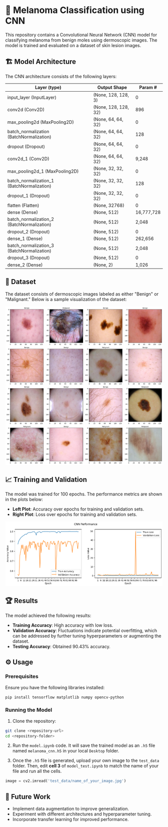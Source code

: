 # 🧬 Melanoma Classification using CNN

This repository contains a Convolutional Neural Network (CNN) model for classifying melanoma from benign moles using dermoscopic images. The model is trained and evaluated on a dataset of skin lesion images.

## 🏗️ Model Architecture

The CNN architecture consists of the following layers:

| Layer (type)               | Output Shape       | Param #    |
|----------------------------|--------------------|------------|
| input_layer (InputLayer)   | (None, 128, 128, 3)| 0          |
| conv2d (Conv2D)            | (None, 128, 128, 32)| 896        |
| max_pooling2d (MaxPooling2D)| (None, 64, 64, 32) | 0          |
| batch_normalization (BatchNormalization)| (None, 64, 64, 32)| 128 |
| dropout (Dropout)          | (None, 64, 64, 32) | 0          |
| conv2d_1 (Conv2D)          | (None, 64, 64, 32) | 9,248      |
| max_pooling2d_1 (MaxPooling2D)| (None, 32, 32, 32)| 0          |
| batch_normalization_1 (BatchNormalization)| (None, 32, 32, 32)| 128 |
| dropout_1 (Dropout)        | (None, 32, 32, 32) | 0          |
| flatten (Flatten)          | (None, 32768)      | 0          |
| dense (Dense)              | (None, 512)        | 16,777,728 |
| batch_normalization_2 (BatchNormalization)| (None, 512) | 2,048 |
| dropout_2 (Dropout)        | (None, 512)        | 0          |
| dense_1 (Dense)            | (None, 512)        | 262,656    |
| batch_normalization_3 (BatchNormalization)| (None, 512) | 2,048 |
| dropout_3 (Dropout)        | (None, 512)        | 0          |
| dense_2 (Dense)            | (None, 2)          | 1,026      |

## 📁 Dataset

The dataset consists of dermoscopic images labeled as either "Benign" or "Malignant." Below is a sample visualization of the dataset:

![Dataset Samples](./images/samples.png)

## 📈 Training and Validation

The model was trained for 100 epochs. The performance metrics are shown in the plots below:

- **Left Plot**: Accuracy over epochs for training and validation sets.
- **Right Plot**: Loss over epochs for training and validation sets.

![Training and Validation Performance](./images/plots.png)

## 🏆 Results

The model achieved the following results:

- **Training Accuracy**: High accuracy with low loss.
- **Validation Accuracy**: Fluctuations indicate potential overfitting, which can be addressed by further tuning hyperparameters or augmenting the dataset.
- **Testing Accuracy**: Obtained 90.43% accuracy.
  
## ⚙️ Usage

### Prerequisites

Ensure you have the following libraries installed:

```bash
pip install tensorflow matplotlib numpy opencv-python
```

### Running the Model

1. Clone the repository:

```bash
git clone <repository-url>
cd <repository-folder>
```

2. Run the `model.ipynb` code. It will save the trained model as an `.h5` file named `melanoma_cnn.h5` in your local `Desktop` folder.

3. Once the `.h5` file is generated, upload your own image to the `test_data` folder. Then, edit **cell 3** of `model_test.ipynb` to match the name of your file and run all the cells.

```python
image = cv2.imread('test_data/name_of_your_image.jpg')
```

## 🌟 Future Work

- Implement data augmentation to improve generalization.
- Experiment with different architectures and hyperparameter tuning.
- Incorporate transfer learning for improved performance.
